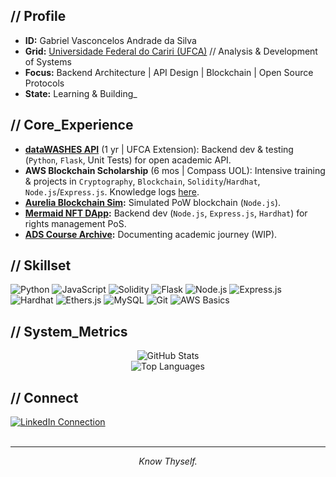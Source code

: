 ## // Profile

*   **ID:** Gabriel Vasconcelos Andrade da Silva
*   **Grid:** [Universidade Federal do Cariri (UFCA)](https://ufca.edu.br/) // Analysis & Development of Systems
*   **Focus:** Backend Architecture | API Design | Blockchain | Open Source Protocols
*   **State:** Learning & Building_

## // Core_Experience

*   **[dataWASHES API](https://github.com/gesid/dataWASHES)** (1 yr | UFCA Extension): Backend dev & testing (`Python`, `Flask`, Unit Tests) for open academic API.
*   **AWS Blockchain Scholarship** (6 mos | Compass UOL): Intensive training & projects in `Cryptography`, `Blockchain`, `Solidity`/`Hardhat`, `Node.js`/`Express.js`. Knowledge logs [here](https://github.com/vasconcel/crypto-submersion).
*   **[Aurelia Blockchain Sim](https://github.com/vasconcel/aurelia-blockchain):** Simulated PoW blockchain (`Node.js`).
*   **[Mermaid NFT DApp](https://github.com/vasconcel/mermaid-NFT):** Backend dev (`Node.js`, `Express.js`, `Hardhat`) for rights management PoS.
*   **[ADS Course Archive](https://github.com/vasconcel/systems-analysis-development):** Documenting academic journey (WIP).

## // Skillset

<p align="left">
  <img src="https://img.shields.io/badge/Python-%23000000?style=for-the-badge&logo=python&logoColor=00FF00" alt="Python"/>
  <img src="https://img.shields.io/badge/JavaScript-%23000000?style=for-the-badge&logo=javascript&logoColor=00FF00" alt="JavaScript"/>
  <img src="https://img.shields.io/badge/Solidity-%23000000?style=for-the-badge&logo=solidity&logoColor=00FF00" alt="Solidity"/>
  <img src="https://img.shields.io/badge/Flask-%23000000?style=for-the-badge&logo=flask&logoColor=00FF00" alt="Flask"/>
  <img src="https://img.shields.io/badge/Node.js-%23000000?style=for-the-badge&logo=node.js&logoColor=00FF00" alt="Node.js"/>
  <img src="https://img.shields.io/badge/Express-%23000000?style=for-the-badge&logo=express&logoColor=00FF00" alt="Express.js"/>
  <img src="https://img.shields.io/badge/Hardhat-%23000000?style=for-the-badge&logo=hardhat&logoColor=00FF00" alt="Hardhat"/>
  <img src="https://img.shields.io/badge/Ethers.js-%23000000?style=for-the-badge&logo=ethereum&logoColor=00FF00" alt="Ethers.js"/>
  <img src="https://img.shields.io/badge/MySQL-%23000000?style=for-the-badge&logo=mysql&logoColor=00FF00" alt="MySQL"/>
  <img src="https://img.shields.io/badge/Git-%23000000?style=for-the-badge&logo=git&logoColor=00FF00" alt="Git"/>
  <img src="https://img.shields.io/badge/AWS-%23000000?style=for-the-badge&logo=amazon-aws&logoColor=00FF00" alt="AWS Basics"/>
</p>

## // System_Metrics

<p align="center">
  <img src="https://github-readme-stats.vercel.app/api?username=vasconcel&show_icons=true&theme=tokyonight&hide_border=true&count_private=true&icon_color=00FF00&text_color=00FF00&bg_color=000000&title_color=00FF00" alt="GitHub Stats" />
  <br/>
  <img src="https://github-readme-stats.vercel.app/api/top-langs/?username=vasconcel&layout=compact&theme=tokyonight&hide_border=true&langs_count=6&card_width=320&text_color=00FF00&bg_color=000000&title_color=00FF00" alt="Top Languages" />
</p>

## // Connect

<div>
  <a target="_blank" href="https://www.linkedin.com/in/devitruvius"><img src="https://img.shields.io/badge/LinkedIn-%23000000?style=for-the-badge&logo=linkedin&logoColor=00FF00" target="_blank" alt="LinkedIn Connection"></a>
</div>

<br>

---
<p align="center">
  <i>Know Thyself.</i>
</p>
